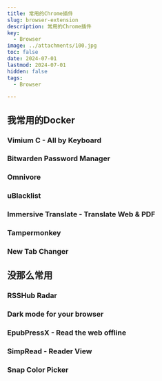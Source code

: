 ```yaml
---
title: 常用的Chrome插件
slug: browser-extension
description: 常用的Chrome插件
key: 
  - Browser
image: ../attachments/100.jpg
toc: false
date: 2024-07-01
lastmod: 2024-07-01
hidden: false
tags:
  - Browser

---
```


## 我常用的Docker

### Vimium C - All by Keyboard

### Bitwarden Password Manager

### Omnivore

### uBlacklist

### Immersive Translate - Translate Web & PDF

### Tampermonkey

### New Tab Changer





## 没那么常用

### RSSHub Radar

### Dark mode for your browser

### EpubPressX - Read the web offline

### SimpRead - Reader View

### Snap Color Picker



